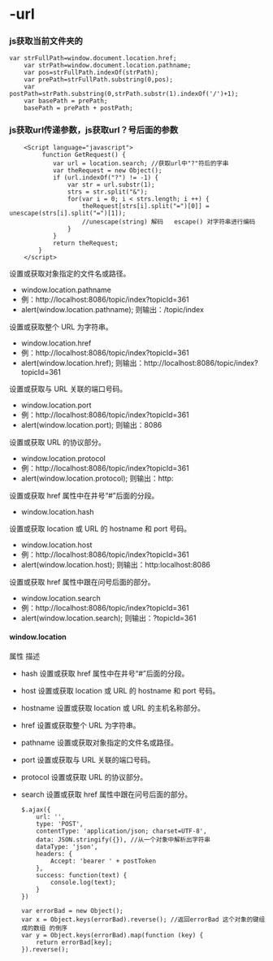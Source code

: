 # -url
### js获取当前文件夹的

    var strFullPath=window.document.location.href;
		var strPath=window.document.location.pathname;
		var pos=strFullPath.indexOf(strPath);
		var prePath=strFullPath.substring(0,pos);
		var postPath=strPath.substring(0,strPath.substr(1).indexOf('/')+1);
		var basePath = prePath;
		basePath = prePath + postPath;	

### js获取url传递参数，js获取url？号后面的参数
  
        <Script language="javascript">  
             function GetRequest() {
                var url = location.search; //获取url中"?"符后的字串
                var theRequest = new Object();
                if (url.indexOf("?") != -1) {
                    var str = url.substr(1);
                    strs = str.split("&");
                    for(var i = 0; i < strs.length; i ++) {
                        theRequest[strs[i].split("=")[0]] = unescape(strs[i].split("=")[1]);
                        //unescape(string) 解码   escape() 对字符串进行编码
                    }
                }
                return theRequest;
            }
        </script> 
        
设置或获取对象指定的文件名或路径。
* window.location.pathname
* 例：http://localhost:8086/topic/index?topicId=361
* alert(window.location.pathname); 则输出：/topic/index

设置或获取整个 URL 为字符串。
* window.location.href
* 例：http://localhost:8086/topic/index?topicId=361
* alert(window.location.href); 则输出：http://localhost:8086/topic/index?topicId=361

设置或获取与 URL 关联的端口号码。
* window.location.port
* 例：http://localhost:8086/topic/index?topicId=361
* alert(window.location.port); 则输出：8086

设置或获取 URL 的协议部分。
* window.location.protocol
* 例：http://localhost:8086/topic/index?topicId=361
* alert(window.location.protocol); 则输出：http:

设置或获取 href 属性中在井号“#”后面的分段。
* window.location.hash

设置或获取 location 或 URL 的 hostname 和 port 号码。
* window.location.host
* 例：http://localhost:8086/topic/index?topicId=361
* alert(window.location.host); 则输出：http:localhost:8086

设置或获取 href 属性中跟在问号后面的部分。
* window.location.search
* 例：http://localhost:8086/topic/index?topicId=361
* alert(window.location.search); 则输出：?topicId=361

#### window.location
属性                  描述
* hash                设置或获取 href 属性中在井号“#”后面的分段。
* host                 设置或获取 location 或 URL 的 hostname 和 port 号码。
* hostname      设置或获取 location 或 URL 的主机名称部分。
* href                  设置或获取整个 URL 为字符串。
* pathname      设置或获取对象指定的文件名或路径。
* port                  设置或获取与 URL 关联的端口号码。
* protocol          设置或获取 URL 的协议部分。
* search            设置或获取 href 属性中跟在问号后面的部分。

      $.ajax({
          url: '',
          type: 'POST',
          contentType: 'application/json; charset=UTF-8',
          data: JSON.stringify({}), //从一个对象中解析出字符串
          dataType: 'json',
          headers: {
              Accept: 'bearer ' + postToken
          },
          success: function(text) {
              console.log(text);
          }
      })
      
      var errorBad = new Object();
      var x = Object.keys(errorBad).reverse(); //返回errorBad 这个对象的键组成的数组 的倒序
      var y = Object.keys(errorBad).map(function (key) {
          return errorBad[key];
      }).reverse();

